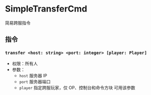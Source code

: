 # SimpleTransferCmd

简易跨服指令

## 指令

### `transfer <host: string> <port: integer> [player: Player]`

- 权限：所有人
- 参数：
  - `host` 服务器 IP
  - `port` 服务器端口
  - `player` 指定跨服玩家，仅 OP、控制台和命令方块 可用该参数
